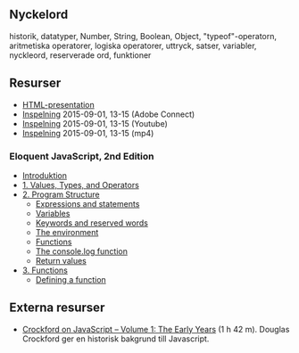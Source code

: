## Nyckelord

historik, datatyper, Number, String, Boolean, Object, "typeof"-operatorn, aritmetiska operatorer, logiska operatorer, uttryck, satser, variabler, nyckleord, reserverade ord, funktioner

## Resurser
- [HTML-presentation](https://rawgit.com/1dv021/syllabus/master/presentationer/01/index.html#)
- [Inspelning](https://connect.sunet.se/p8ghp4qjs7e/) 2015-09-01, 13-15 (Adobe Connect)
- [Inspelning](https://youtu.be/J5yMSFGRYuM) 2015-09-01, 13-15 (Youtube)
- [Inspelning](http://orion.lnu.se/pub/education/course/1DV021/HT15/lectures/1dv021-f01.mp4) 2015-09-01, 13-15 (mp4)

### Eloquent JavaScript, 2nd Edition 

- [Introduktion](http://eloquentjavascript.net/00_intro.html)
- [1. Values, Types, and Operators](http://eloquentjavascript.net/01_values.html)
- [2. Program Structure](http://eloquentjavascript.net/02_program_structure.html)
	- [Expressions and statements](http://eloquentjavascript.net/02_program_structure.html#h_5fUOQZwwHx)
    - [Variables](http://eloquentjavascript.net/02_program_structure.html#h_rAGNsfewCX)
	- [Keywords and reserved words](http://eloquentjavascript.net/02_program_structure.html#h_ko4pqLOTdI)
    - [The environment](http://eloquentjavascript.net/02_program_structure.html#h_2Tc54fkIgF)
    - [Functions](http://eloquentjavascript.net/02_program_structure.html#h_K5Yd6h3Axg)
    - [The console.log function](http://eloquentjavascript.net/02_program_structure.html#h_6+Vb3XQoaa)
    - [Return values](http://eloquentjavascript.net/02_program_structure.html#h_nULi9znEdr)
- [3. Functions](http://eloquentjavascript.net/03_functions.html)
    - [Defining a function](http://eloquentjavascript.net/03_functions.html#h_tqLFw/oazr)

## Externa resurser
- [Crockford on JavaScript – Volume 1: The Early Years](https://youtu.be/JxAXlJEmNMg) (1 h 42 m). Douglas Crockford ger en historisk bakgrund till Javascript.
